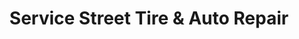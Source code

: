 ---
title: "Service Street Tire & Auto Repair"
url: /lone-tree/service-street-tire-and-auto-repair/
shop: car repair
---